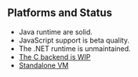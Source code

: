 
## Platforms and Status

- Java runtime are solid.
- JavaScript support is beta quality.
- The .NET runtime is unmaintained.
- [The C backend is WIP](https://github.com/chunquedong/fanrun/tree/master/gen)
- [Standalone VM](https://github.com/chunquedong/fanrun)
